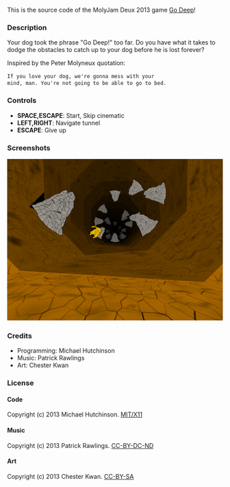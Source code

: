 This is the source code of the MolyJam Deux 2013 game [Go Deep](http://www.molyjam.com/games/139)!

### Description

Your dog took the phrase "Go Deep!" too far. Do you have what it
takes to dodge the obstacles to catch up to your dog before he is
lost forever?

Inspired by the Peter Molyneux quotation:

	If you love your dog, we're gonna mess with your
	mind, man. You're not going to be able to go to bed.

### Controls

* **SPACE,ESCAPE**: Start, Skip cinematic
* **LEFT,RIGHT**: Navigate tunnel
* **ESCAPE**: Give up

### Screenshots

![Screenshot](Screenshot.png)

### Credits

* Programming: Michael Hutchinson
* Music: Patrick Rawlings
* Art: Chester Kwan

### License

#### Code

Copyright (c) 2013 Michael Hutchinson.
[MIT/X11](http://opensource.org/licenses/MIT)

#### Music

Copyright (c) 2013 Patrick Rawlings.
[CC-BY-DC-ND](http://creativecommons.org/licenses/by-nc-nd/3.0/)


#### Art

Copyright (c) 2013 Chester Kwan.
[CC-BY-SA](http://creativecommons.org/licenses/by-sa/2.0/)

